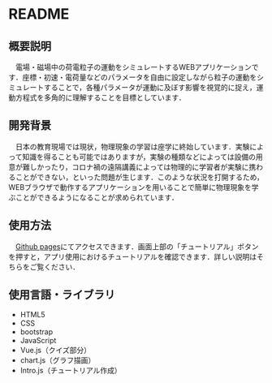 # README

## 概要説明

　電場・磁場中の荷電粒子の運動をシミュレートするWEBアプリケーションです．座標・初速・電荷量などのパラメータを自由に設定しながら粒子の運動をシミュレートすることで，各種パラメータが運動に及ぼす影響を視覚的に捉え，運動方程式を多角的に理解することを目標としています．

## 開発背景

　日本の教育現場では現状，物理現象の学習は座学に終始しています．実験によって知識を得ることも可能ではありますが，実験の種類などによっては設備の用意が難しかったり，コロナ禍の遠隔講義によっては物理的に学習者が実験に携わることができない，といった問題が生じます．このような状況を打開するため，WEBブラウザで動作するアプリケーションを用いることで簡単に物理現象を学ぶことができるようになることが求められています．

## 使用方法

　[Github pages][page]にてアクセスできます．画面上部の「チュートリアル」ボタンを押すと，アプリ使用におけるチュートリアルを確認できます．詳しい説明はそちらをご覧ください．

[page]:https://noritama73.github.io/for-optim/index.html

## 使用言語・ライブラリ

- HTML5
- CSS
- bootstrap
- JavaScript
- Vue.js（クイズ部分）
- chart.js（グラフ描画）
- Intro.js（チュートリアル作成）
